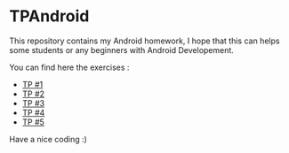 # TPAndroid
This repository contains my Android homework, I hope that this can helps some students or any beginners with Android Developement.

You can find here the exercises : 

- [TP #1](https://drive.google.com/open?id=0B3wiZKoya2iCaEhNVkI3S3R0UTQ)
- [TP #2](https://drive.google.com/open?id=0B3wiZKoya2iCZjdzSWJRUEtJRDQ)
- [TP #3](https://drive.google.com/open?id=0B3wiZKoya2iCQnNHUkx0YUlwYjQ)
- [TP #4](https://drive.google.com/open?id=0B3wiZKoya2iCY2R0bUFMSmtpb28)
- [TP #5](https://drive.google.com/open?id=0B3wiZKoya2iCUUQ0bTBzNXRvSHM)

Have a nice coding :)
